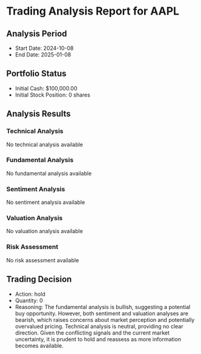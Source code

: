 # Trading Analysis Report for AAPL

## Analysis Period
- Start Date: 2024-10-08
- End Date: 2025-01-08

## Portfolio Status
- Initial Cash: $100,000.00
- Initial Stock Position: 0 shares

## Analysis Results

### Technical Analysis
No technical analysis available

### Fundamental Analysis
No fundamental analysis available

### Sentiment Analysis
No sentiment analysis available

### Valuation Analysis
No valuation analysis available

### Risk Assessment
No risk assessment available

## Trading Decision
- Action: hold
- Quantity: 0
- Reasoning: The fundamental analysis is bullish, suggesting a potential buy opportunity. However, both sentiment and valuation analyses are bearish, which raises concerns about market perception and potentially overvalued pricing. Technical analysis is neutral, providing no clear direction. Given the conflicting signals and the current market uncertainty, it is prudent to hold and reassess as more information becomes available.
